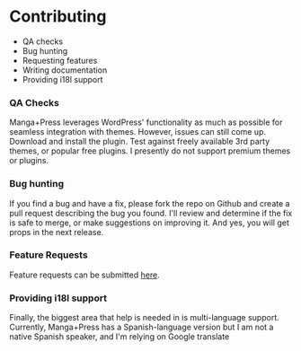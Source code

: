 ---
---
# Contributing

* QA checks
* Bug hunting
* Requesting features
* Writing documentation
* Providing i18l support

### QA Checks

Manga+Press leverages WordPress' functionality as much as possible for seamless integration with themes.
However, issues can still come up. Download and install the plugin. Test against freely available 3rd party themes,
or popular free plugins. I presently do not support premium themes or plugins.

### Bug hunting

If you find a bug and have a fix, please fork the repo on Github and create a pull request describing the bug you
found. I'll review and determine if the fix is safe to merge, or make suggestions on improving it. And yes, you
will get props in the next release.

### Feature Requests

Feature requests can be submitted [here](https://manga-press.com/support/).

### Providing i18l support

Finally, the biggest area that help is needed in is multi-language support. Currently, Manga+Press has a Spanish-language version
but I am not a native Spanish speaker, and I'm relying on Google translate